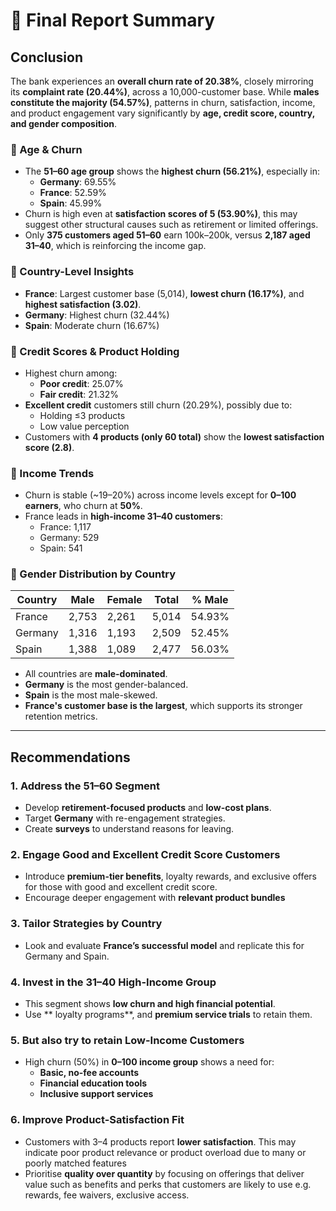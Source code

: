 
# 📘 Final Report Summary

##  Conclusion

The bank experiences an **overall churn rate of 20.38%**, closely mirroring its **complaint rate (20.44%)**, across a 10,000-customer base. While **males constitute the majority (54.57%)**, patterns in churn, satisfaction, income, and product engagement vary significantly by **age, credit score, country, and gender composition**.

###  🔹 Age & Churn
- The **51–60 age group** shows the **highest churn (56.21%)**, especially in:
  - **Germany**: 69.55%
  - **France**: 52.59%
  - **Spain**: 45.99%
- Churn is high even at **satisfaction scores of 5 (53.90%)**, this may suggest other structural causes such as retirement or limited offerings.
- Only **375 customers aged 51–60** earn 100k–200k, versus **2,187 aged 31–40**, which is reinforcing the income gap.

### 🔹 Country-Level Insights
- **France**: Largest customer base (5,014), **lowest churn (16.17%)**, and **highest satisfaction (3.02)**.
- **Germany**: Highest churn (32.44%)
- **Spain**: Moderate churn (16.67%)

### 🔹 Credit Scores & Product Holding
- Highest churn among:
  - **Poor credit**: 25.07%
  - **Fair credit**: 21.32%
- **Excellent credit** customers still churn (20.29%), possibly due to:
  - Holding ≤3 products
  - Low value perception
- Customers with **4 products (only 60 total)** show the **lowest satisfaction score (2.8)**.

### 🔹 Income Trends
- Churn is stable (~19–20%) across income levels except for **0–100 earners**, who churn at **50%**.
- France leads in **high-income 31–40 customers**:
  - France: 1,117
  - Germany: 529
  - Spain: 541

### 🔹 Gender Distribution by Country

| Country  | Male | Female | Total | % Male |
|----------|------|--------|-------|--------|
| France   | 2,753 | 2,261  | 5,014 | 54.93% |
| Germany  | 1,316 | 1,193  | 2,509 | 52.45% |
| Spain    | 1,388 | 1,089  | 2,477 | 56.03% |

- All countries are **male-dominated**.
- **Germany** is the most gender-balanced.
- **Spain** is the most male-skewed.
- **France's customer base is the largest**, which supports its stronger retention metrics.

---

##  Recommendations

### 1. Address the 51–60 Segment
- Develop **retirement-focused products** and **low-cost plans**.
- Target **Germany** with re-engagement strategies.
- Create **surveys** to understand reasons for leaving.

### 2. Engage Good and Excellent Credit Score Customers
- Introduce **premium-tier benefits**, loyalty rewards, and exclusive offers for those with good and excellent credit score.
- Encourage deeper engagement with **relevant product bundles** 

### 3.  Tailor Strategies by Country
- Look and evaluate **France’s successful model**  and replicate this for Germany and Spain.

### 4.  Invest in the 31–40 High-Income Group
- This segment shows **low churn and high financial potential**.
- Use ** loyalty programs**, and **premium service trials** to retain them.


### 5. But also try to retain Low-Income Customers
- High churn (50%) in **0–100 income group** shows a need for:
  - **Basic, no-fee accounts**
  - **Financial education tools**
  - **Inclusive support services**

### 6. Improve Product-Satisfaction Fit
- Customers with 3–4 products report **lower satisfaction**. This may indicate poor product relevance or product overload due to many or poorly matched features
- Prioritise **quality over quantity** by focusing on offerings that deliver value such as benefits and perks that customers are likely to use e.g. rewards, fee waivers, exclusive access.




